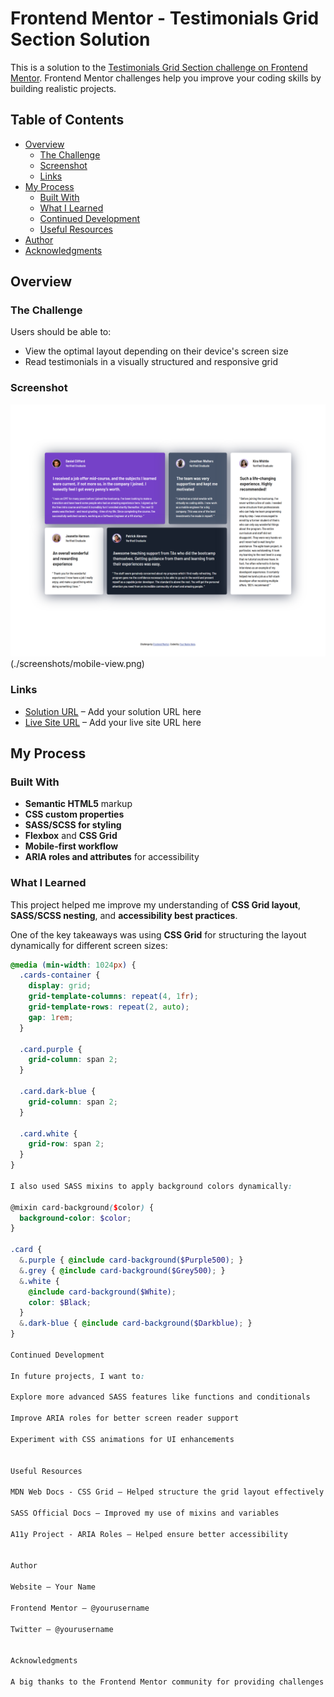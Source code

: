 # Frontend Mentor - Testimonials Grid Section Solution

This is a solution to the [Testimonials Grid Section challenge on Frontend Mentor](https://www.frontendmentor.io/challenges/testimonials-grid-section-Nnw6J7Un7). Frontend Mentor challenges help you improve your coding skills by building realistic projects.

## Table of Contents

- [Overview](#overview)
  - [The Challenge](#the-challenge)
  - [Screenshot](#screenshot)
  - [Links](#links)
- [My Process](#my-process)
  - [Built With](#built-with)
  - [What I Learned](#what-i-learned)
  - [Continued Development](#continued-development)
  - [Useful Resources](#useful-resources)
- [Author](#author)
- [Acknowledgments](#acknowledgments)

## Overview

### The Challenge

Users should be able to:

- View the optimal layout depending on their device's screen size
- Read testimonials in a visually structured and responsive grid

### Screenshot

![Project Screenshot](./screenshots/desktop-view.png)(./screenshots/mobile-view.png)

### Links

- [Solution URL](#) – Add your solution URL here
- [Live Site URL](#) – Add your live site URL here

## My Process

### Built With

- **Semantic HTML5** markup
- **CSS custom properties**
- **SASS/SCSS for styling**
- **Flexbox** and **CSS Grid**
- **Mobile-first workflow**
- **ARIA roles and attributes** for accessibility

### What I Learned

This project helped me improve my understanding of **CSS Grid layout**, **SASS/SCSS nesting**, and **accessibility best practices**.  

One of the key takeaways was using **CSS Grid** for structuring the layout dynamically for different screen sizes:

```scss
@media (min-width: 1024px) {
  .cards-container {
    display: grid;
    grid-template-columns: repeat(4, 1fr);
    grid-template-rows: repeat(2, auto);
    gap: 1rem;
  }

  .card.purple {
    grid-column: span 2;
  }

  .card.dark-blue {
    grid-column: span 2;
  }

  .card.white {
    grid-row: span 2;
  }
}

I also used SASS mixins to apply background colors dynamically:

@mixin card-background($color) {
  background-color: $color;
}

.card {
  &.purple { @include card-background($Purple500); }
  &.grey { @include card-background($Grey500); }
  &.white { 
    @include card-background($White);
    color: $Black;
  }
  &.dark-blue { @include card-background($Darkblue); }
}

Continued Development

In future projects, I want to:

Explore more advanced SASS features like functions and conditionals

Improve ARIA roles for better screen reader support

Experiment with CSS animations for UI enhancements


Useful Resources

MDN Web Docs - CSS Grid – Helped structure the grid layout effectively

SASS Official Docs – Improved my use of mixins and variables

A11y Project - ARIA Roles – Helped ensure better accessibility


Author

Website – Your Name

Frontend Mentor – @yourusername

Twitter – @yourusername


Acknowledgments

A big thanks to the Frontend Mentor community for providing challenges that help developers level up their skills. Also, thanks to MDN, CSS Tricks, and the SASS documentation for guiding my learning.